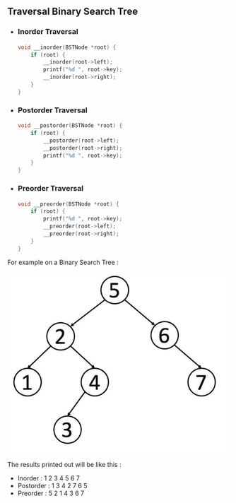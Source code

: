 ## Traversal Binary Search Tree

- ### Inorder Traversal

    ```c
    void __inorder(BSTNode *root) {
        if (root) {
            __inorder(root->left);
            printf("%d ", root->key);
            __inorder(root->right);
        }
    }
    ```

- ### Postorder Traversal

    ```c
    void __postorder(BSTNode *root) {
        if (root) {
            __postorder(root->left);
            __postorder(root->right);
            printf("%d ", root->key);
        }
    }
    ```

- ### Preorder Traversal

    ```c
    void __preorder(BSTNode *root) {
        if (root) {
            printf("%d ", root->key);
            __preorder(root->left);
            __preorder(root->right);
        }
    }
    ```

For example on a Binary Search Tree :

![](img/m2-3.png)

The results printed out will be like this :

- Inorder : 1 2 3 4 5 6 7
- Postorder : 1 3 4 2 7 6 5
- Preorder : 5 2 1 4 3 6 7
